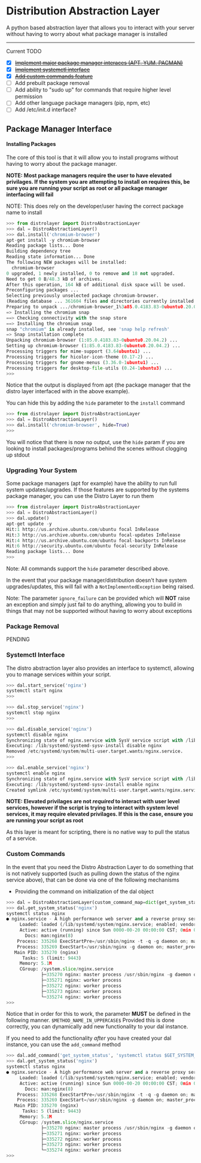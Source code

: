 # Distribution Abstraction Layer

A python based abstraction layer that allows you to interact with your server without having to worry about what package manager is installed

-----

Current TODO

- [x] [~~Implement major package manager interaces (APT, YUM, PACMAN)~~](#package-manager-interface)
- [x] [~~Implement systemctl interface~~](#systemctl-interface)
- [x] [~~Add custom commands feature~~](#custom-commands)
- [ ] Add prebuilt package removal
- [ ] Add ability to "sudo up" for commands that require higher level permission
- [ ] Add other language package managers (pip, npm, etc)
- [ ] Add /etc/init.d interface?

## Package Manager Interface

#### Installing Packages

The core of this tool is that it will allow you to install programs without having to worry about the package manager.

**NOTE: Most package managers require the user to have elevated privilages. If the system you are attempting to install on requires this, be sure you are running your script as root or all package manager interfacing will fail**

NOTE: This does rely on the developer/user having the correct package name to install
```python
>>> from distrolayer import DistroAbstractionLayer
>>> dal = DistroAbstractionLayer()
>>> dal.install('chromium-browser')
apt-get install -y chromium-browser
Reading package lists... Done
Building dependency tree
Reading state information... Done
The following NEW packages will be installed:
  chromium-browser
0 upgraded, 1 newly installed, 0 to remove and 18 not upgraded.
Need to get 0 B/48.3 kB of archives.
After this operation, 164 kB of additional disk space will be used.
Preconfiguring packages ...
Selecting previously unselected package chromium-browser.
(Reading database ... 361604 files and directories currently installed.)
Preparing to unpack .../chromium-browser_1%3a85.0.4183.83-0ubuntu0.20.04.2_amd64.deb ...
=> Installing the chromium snap
==> Checking connectivity with the snap store
==> Installing the chromium snap
snap "chromium" is already installed, see 'snap help refresh'
=> Snap installation complete
Unpacking chromium-browser (1:85.0.4183.83-0ubuntu0.20.04.2) ...
Setting up chromium-browser (1:85.0.4183.83-0ubuntu0.20.04.2) ...
Processing triggers for mime-support (3.64ubuntu1) ...
Processing triggers for hicolor-icon-theme (0.17-2) ...
Processing triggers for gnome-menus (3.36.0-1ubuntu1) ...
Processing triggers for desktop-file-utils (0.24-1ubuntu3) ...
>>>
```

Notice that the output is displayed from apt (the package manager that the distro layer interfaced with in the above example).

You can hide this by adding the `hide` parameter to the `install` command

```python
>>> from distrolayer import DistroAbstractionLayer
>>> dal = DistroAbstractionLayer()
>>> dal.install('chromium-browser', hide=True)
>>>
```

You will notice that there is now no output, use the `hide` param if you are looking to install packages/programs behind the scenes without clogging up stdout

### Upgrading Your System
Some package managers (apt for example) have the ability to run full system updates/upgrades. If those features are supported by the systems package manager, you can use the Distro Layer to run them

```python
>>> from distrolayer import DistroAbstractionLayer
>>> dal = DistroAbstractionLayer()
>>> dal.update()
apt-get update -y
Hit:1 http://us.archive.ubuntu.com/ubuntu focal InRelease
Hit:3 http://us.archive.ubuntu.com/ubuntu focal-updates InRelease
Hit:4 http://us.archive.ubuntu.com/ubuntu focal-backports InRelease
Hit:6 http://security.ubuntu.com/ubuntu focal-security InRelease
Reading package lists... Done
>>>
```

Note: All commands support the `hide` parameter described above.

In the event that your package manager/distribution doesn't have system upgrades/updates, this will fail with a `NotImplementedException` being raised.

Note: The parameter `ignore_failure` can be provided which will **NOT** raise an exception and simply just fail to do anything, allowing you to build in things that may not be supported without having to worry about exceptions

### Package Removal

PENDING

### Systemctl Interface

The distro abstraction layer also provides an interface to systemctl, allowing you to manage services within your script.

```python
>>> dal.start_service('nginx')
systemctl start nginx
>>>
```

```python
>>> dal.stop_service('nginx')
systemctl stop nginx
>>> 
```

```python
>>> dal.disable_service('nginx')
systemctl disable nginx
Synchronizing state of nginx.service with SysV service script with /lib/systemd/systemd-sysv-install.
Executing: /lib/systemd/systemd-sysv-install disable nginx
Removed /etc/systemd/system/multi-user.target.wants/nginx.service.
>>> 
```

```python
>>> dal.enable_service('nginx')
systemctl enable nginx
Synchronizing state of nginx.service with SysV service script with /lib/systemd/systemd-sysv-install.
Executing: /lib/systemd/systemd-sysv-install enable nginx
Created symlink /etc/systemd/system/multi-user.target.wants/nginx.service → /lib/systemd/system/nginx.service.
```

**NOTE: Elevated privilages are not _required_ to interact with user level services, however if the script is trying to interact with system level services, it may require elevated privilages. If this is the case, ensure you are running your script as root**

As this layer is meant for scripting, there is no native way to pull the status of a service.

### Custom Commands

In the event that you need the Distro Abstraction Layer to do something that is not natively supported (such as pulling down the status of the nginx service above), that can be done via one of the following mechanisms

- Providing the command on initialization of the dal object
```python
>>> dal = DistroAbstractionLayer(custom_command_map=dict(get_system_status='systemctl status $GET_SYSTEM_STATUS$'))
>>> dal.get_system_status('nginx')
systemctl status nginx
● nginx.service - A high performance web server and a reverse proxy server
     Loaded: loaded (/lib/systemd/system/nginx.service; enabled; vendor preset: enabled)
     Active: active (running) since Sun 0000-00-20 00:00:00 CST; 0min 00s ago
       Docs: man:nginx(8)
    Process: 335268 ExecStartPre=/usr/sbin/nginx -t -q -g daemon on; master_process on; (code=exited, status=>
    Process: 335269 ExecStart=/usr/sbin/nginx -g daemon on; master_process on; (code=exited, status=0/SUCCESS)
   Main PID: 335270 (nginx)
      Tasks: 5 (limit: 9443)
     Memory: 5.1M
     CGroup: /system.slice/nginx.service
             ├─335270 nginx: master process /usr/sbin/nginx -g daemon on; master_process on;
             ├─335271 nginx: worker process
             ├─335272 nginx: worker process
             ├─335273 nginx: worker process
             └─335274 nginx: worker process
>>>
```

Notice that in order for this to work, the parameter **MUST** be defined in the following manner. `$METHOD_NAME_IN_UPPERCASE$`
Provided this is done correctly, you can dynamically add new functionality to your dal instance.

If you need to add the functionality _after_ you have created your dal instance, you can use the `add_command` method

```python
>>> dal.add_command('get_system_status', 'systemctl status $GET_SYSTEM_STATUS$')
>>> dal.get_system_status('nginx')
systemctl status nginx
● nginx.service - A high performance web server and a reverse proxy server
     Loaded: loaded (/lib/systemd/system/nginx.service; enabled; vendor preset: enabled)
     Active: active (running) since Sun 0000-00-20 00:00:00 CST; 0min 00s ago
       Docs: man:nginx(8)
    Process: 335268 ExecStartPre=/usr/sbin/nginx -t -q -g daemon on; master_process on; (code=exited, status=>
    Process: 335269 ExecStart=/usr/sbin/nginx -g daemon on; master_process on; (code=exited, status=0/SUCCESS)
   Main PID: 335270 (nginx)
      Tasks: 5 (limit: 9443)
     Memory: 5.1M
     CGroup: /system.slice/nginx.service
             ├─335270 nginx: master process /usr/sbin/nginx -g daemon on; master_process on;
             ├─335271 nginx: worker process
             ├─335272 nginx: worker process
             ├─335273 nginx: worker process
             └─335274 nginx: worker process
>>>
```